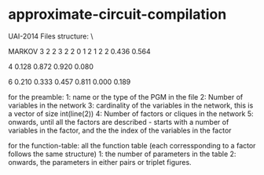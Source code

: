 # approximate-circuit-compilation

UAI-2014 Files structure: \\ 
<Preamble> 
<Function-Table> 

MARKOV
3
2 2 3
2
2 0 1
2 1 2
2
 0.436 0.564

4
 0.128 0.872
 0.920 0.080

6
 0.210 0.333 0.457
 0.811 0.000 0.189

for the preamble:
1: name or the type of the PGM in the file 
2: Number of variables in the network 
3: cardinality of the variables in the network, this is a vector of size int(line(2)) 
4: Number of factors or cliques in the network 
5: onwards, until all the factors are described - starts with a number of variables in the factor, and the the index of the variables in the factor 


for the function-table: all the function table (each corressponding to a factor follows the same structure) 
1: the number of parameters in the table 
2: onwards, the parameters in either pairs or triplet figures. 

